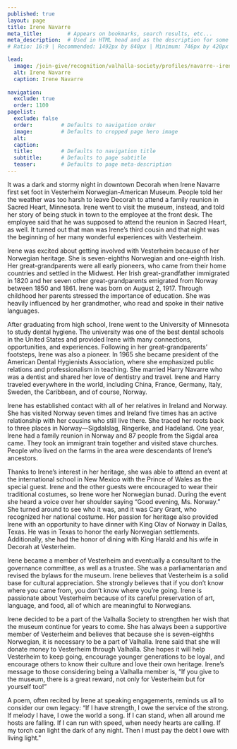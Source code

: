 ```yaml
---
published: true
layout: page
title: Irene Navarre
meta_title:        # Appears on bookmarks, search results, etc...
meta_description:  # Used in HTML head and as the description for some search engines
# Ratio: 16:9 | Recommended: 1492px by 840px | Minimum: 746px by 420px

lead:
  image: /join-give/recognition/valhalla-society/profiles/navarre--irene.jpg
  alt: Irene Navarre
  caption: Irene Navarre
  
navigation:
  exclude: true
  order: 1100
pagelist:
  exclude: false
  order:         # Defaults to navigation order  
  image:         # Defaults to cropped page hero image
  alt:
  caption:
  title:         # Defaults to navigation title
  subtitle:      # Defaults to page subtitle
  teaser:        # Defaults to page meta-description
---
```

It was a dark and stormy night in downtown Decorah when Irene Navarre first set foot in Vesterheim Norwegian-American Museum. People told her the weather was too harsh to leave Decorah to attend a family reunion in Sacred Heart, Minnesota. Irene went to visit the museum, instead, and told her story of being stuck in town to the employee at the front desk. The employee said that he was supposed to attend the reunion in Sacred Heart, as well. It turned out that man was Irene’s third cousin and that night was the beginning of her many wonderful experiences with Vesterheim.

Irene was excited about getting involved with Vesterheim because of her Norwegian heritage. She is seven-eighths Norwegian and one-eighth Irish. Her great-grandparents were all early pioneers, who came from their home countries and settled in the Midwest. Her Irish great-grandfather immigrated in 1820 and her seven other great-grandparents emigrated from Norway between 1850 and 1861. Irene was born on August 2, 1917. Through childhood her parents stressed the importance of education. She was heavily influenced by her grandmother, who read and spoke in their native languages. 

After graduating from high school, Irene went to the University of Minnesota to study dental hygiene. The university was one of the best dental schools in the United States and provided Irene with many connections, opportunities, and experiences. Following in her great-grandparents’ footsteps, Irene was also a pioneer. In 1965 she became president of the American Dental Hygienists Association, where she emphasized public relations and professionalism in teaching. She married Harry Navarre who was a dentist and shared her love of dentistry and travel.  Irene and Harry traveled everywhere in the world, including China, France, Germany, Italy, Sweden, the Caribbean, and of course, Norway.

Irene has established contact with all of her relatives in Ireland and Norway. She has visited Norway seven times and Ireland five times has an active relationship with her cousins who still live there. She traced her roots back to three places in Norway—Sigdalslag, Ringerike, and Hadeland. One year, Irene had a family reunion in Norway and 87 people from the Sigdal area came. They took an immigrant train together and visited stave churches. People who lived on the farms in the area were descendants of Irene’s ancestors.

Thanks to Irene’s interest in her heritage, she was able to attend an event at the international school in New Mexico with the Prince of Wales as the special guest. Irene and the other guests were encouraged to wear their traditional costumes, so Irene wore her Norwegian bunad. During the event she heard a voice over her shoulder saying “Good evening, Ms. Norway.” She turned around to see who it was, and it was Cary Grant, who recognized her national costume. Her passion for heritage also provided Irene with an opportunity to have dinner with King Olav of Norway in Dallas, Texas. He was in Texas to honor the early Norwegian settlements. Additionally, she had the honor of dining with King Harald and his wife in Decorah at Vesterheim.

Irene became a member of Vesterheim and eventually a consultant to the governance committee, as well as a trustee. She was a parliamentarian and revised the bylaws for the museum. Irene believes that Vesterheim is a solid base for cultural appreciation. She strongly believes that if you don’t know where you came from, you don’t know where you’re going. Irene is passionate about Vesterheim because of its careful preservation of art, language, and food, all of which are meaningful to Norwegians.

Irene decided to be a part of the Valhalla Society to strengthen her wish that the museum continue for years to come. She has always been a supportive member of Vesterheim and believes that because she is seven-eighths Norwegian, it is necessary to be a part of Valhalla. Irene said that she will donate money to Vesterheim through Valhalla. She hopes it will help Vesterheim to keep going, encourage younger generations to be loyal, and encourage others to know their culture and love their own heritage. Irene’s message to those considering being a Valhalla member is, “If you give to the museum, there is a great reward, not only for Vesterheim but for yourself too!”

A poem, often recited by Irene at speaking engagements, reminds us all to consider our own legacy: “If I have strength, I owe the service of the strong. If melody I have, I owe the world a song. If I can stand, when all around me hosts are falling. If I can run with speed, when needy hearts are calling. If my torch can light the dark of any night. Then I must pay the debt I owe with living light."